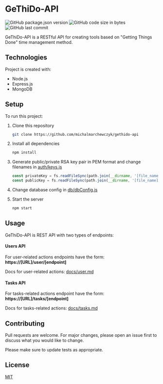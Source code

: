 # GeThiDo-API

![GitHub package.json version](https://img.shields.io/github/package-json/v/michalmarchewczyk/gethido-api)
![GitHub code size in bytes](https://img.shields.io/github/languages/code-size/michalmarchewczyk/gethido-api)
![GitHub last commit](https://img.shields.io/github/last-commit/michalmarchewczyk/gethido-api)

GeThiDo-API is a RESTful API for creating tools based on "Getting Things Done" time management method. 

## Technologies
Project is created with:
- Node.js
- Express.js
- MongoDB

## Setup

To run this project:

1. Clone this repository
    ```bash
    git clone https://github.com/michalmarchewczyk/gethido-api
    ```

1. Install all dependencies
    ```bash
    npm install
    ```
   
1. Generate public/private RSA key pair in PEM format and change filenames in [auth/keys.js](auth/keys.js)
    ```javascript
    const privateKey = fs.readFileSync(path.join(__dirname, '[file_name].key'));
    const publicKey = fs.readFileSync(path.join(__dirname, '[file_name].pub.key'));
    ```
   
1. Change database config in [db/dbConfig.js](db/dbConfig.js)
   
1. Start the server
    ```bash
   npm start
    ```

## Usage
GeThiDo-API is REST API with two types of endpoints:

#### Users API
For user-related actions endpoints have the form: **https://[URL]/user/[endpoint]**

Docs for user-related actions: [docs/user.md](docs/user.md)

#### Tasks API
For tasks-related actions endpoint have the form: **https://[URL]/tasks/[endpoint]**

Docs for tasks-related actions: [docs/tasks.md](docs/tasks.md)

## Contributing
Pull requests are welcome. For major changes, please open an issue first to discuss what you would like to change.

Please make sure to update tests as appropriate.

## License
[MIT](LICENSE)
